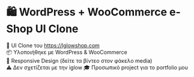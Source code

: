 # 🛍️ WordPress + WooCommerce e-Shop UI Clone

🔧 UI Clone του https://lglowshop.com  
📦 Υλοποιήθηκε με WordPress & WooCommerce  
📱 Responsive Design (δείτε τα βίντεο στον φάκελο media)  
⚠️ Δεν σχετίζεται με την iglow 
🎓 Προσωπικό project για το portfolio μου
